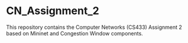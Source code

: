 # CN_Assignment_2

This repository contains the Computer Networks (CS433) Assignment 2 based on Mininet and Congestion Window components.
